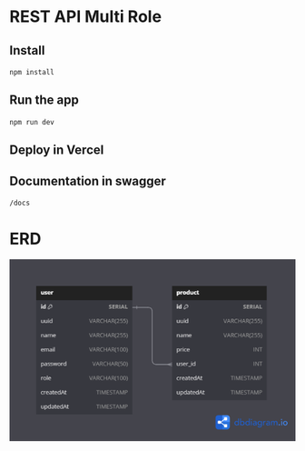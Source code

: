 # REST API Multi Role

## Install

    npm install

## Run the app

    npm run dev

## Deploy in Vercel

    

## Documentation in swagger

    /docs

# ERD

![Tux, the Linux](/ERD.png)
